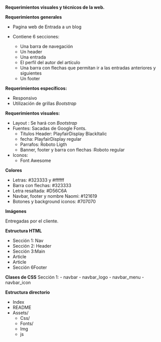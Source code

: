 **Requerimientos visuales y técnicos de la web.**

**Requerimientos generales**

- Pagina web de Entrada a un blog
- Contiene 6 secciones:
	
	- Una barra de navegación
	- Un header
	- Una entrada
	- El perfil del autor del artículo
	- Una barra con flechas que permitan ir a las entradas anteriores y siguientes
	- Un footer
	

**Requerimientos específicos:**

- Responsivo
- Utilización de grillas *Bootstrap*

**Requerimientos visuales:**

- Layout : Se hará con *Bootstrap*
- Fuentes: Sacadas de Google Fonts.
	- Titulos Header: PlayfairDisplay BlackItalic
	- fecha: PlayfairDisplay regular
	- Parrafos: Roboto Ligth
	- Banner, footer y barra con flechas :Roboto regular
- Iconos:
	 - Font Awesome

**Colores**

- Letras: #323333 y #ffffff
- Barra con flechas: #323333
- Letra resaltada: #D56C6A
- Navbar, footer y nombre Naomi: #121619
- Botones y background iconos:  #707070


**Imágenes**

Entregadas por el cliente.

**Estructura HTML**
- Sección 1: Nav
- Sección 2: Header
- Sección 3:Main
- Article
- Article
- Sección 6Footer

**Clases de CSS**
Sección 1: 
	- navbar
	- navbar_logo
	- navbar_menu
	- navbar_icon

**Estructura directorio**

- Index
- README
- Assets/
	- Css/
	- Fonts/
	- Img
	- js


